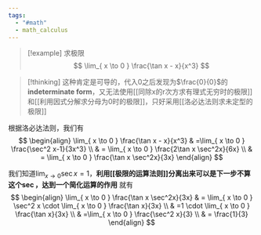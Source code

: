 ```yaml
---
tags:
  - "#math"
  - math_calculus
---
```


> [!example]
> 求极限
> $$
> \lim_{ x \to 0 } \frac{\tan x - x}{x^3}
> $$

> [!thinking]
> 这种肯定是可导的，代入$0$之后发现为$\frac{0}{0}$的**indeterminate form**，又无法使用[[同除x的r次方求有理式无穷时的极限]]和[[利用因式分解求分母为0时的极限]]，只好采用[[洛必达法则求未定型的极限]]

根据洛必达法则，我们有
$$
 \begin{align}
\lim_{ x \to 0 } \frac{\tan x - x}{x^3} & =\lim_{ x \to 0 } \frac{\sec^2 x-1}{3x^3} \\
 & = \lim_{ x \to 0 } \frac{2\tan x \sec^2x}{6x} \\
 & = \lim_{ x \to 0 } \frac{\tan x \sec^2x}{3x}
\end{align}
$$

我们知道$\lim_{ x \to 0 }\sec x = 1$，**利用[[极限的运算法则]]分离出来可以是下一步不算这个$\sec$，达到一个简化运算的作用**
就有
$$
\begin{align}
\lim_{ x \to 0 } \frac{\tan x \sec^2x}{3x}  & = \lim_{ x \to 0 } \sec^2 x \cdot \lim_{ x \to 0 } \frac{\tan x}{3x} \\
 & =1 \cdot \lim_{ x \to 0 } \frac{\tan x}{3x} \\
 & =\lim_{ x \to 0 } \frac{\sec^2 x}{3} \\
 & = \frac{1}{3}
\end{align}
$$
